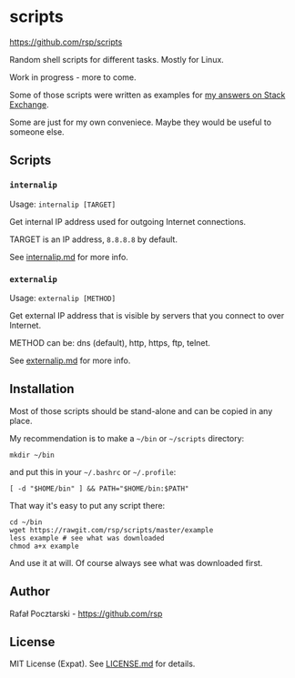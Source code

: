 scripts
=======
https://github.com/rsp/scripts

Random shell scripts for different tasks.
Mostly for Linux.

Work in progress - more to come.

Some of those scripts were written as examples for
[my answers on Stack Exchange](https://stackexchange.com/users/303952/rsp).

Some are just for my own conveniece. Maybe they would be useful to someone else.

Scripts
-------
### `internalip`
Usage: `internalip [TARGET]`

Get internal IP address used for outgoing Internet connections.

TARGET is an IP address, `8.8.8.8` by default.

See [internalip.md](internalip.md) for more info.

### `externalip`
Usage: `externalip [METHOD]`

Get external IP address that is visible by servers that you connect to over Internet.

METHOD can be: dns (default), http, https, ftp, telnet.

See [externalip.md](internalip.md) for more info.

Installation
------------
Most of those scripts should be stand-alone and can be copied in any place.

My recommendation is to make a `~/bin` or `~/scripts` directory:
```
mkdir ~/bin
```
and put this in your `~/.bashrc` or `~/.profile`:
```
[ -d "$HOME/bin" ] && PATH="$HOME/bin:$PATH"
```
That way it's easy to put any script there:
```
cd ~/bin
wget https://rawgit.com/rsp/scripts/master/example
less example # see what was downloaded
chmod a+x example
```
And use it at will.
Of course always see what was downloaded first.

Author
------
Rafał Pocztarski - https://github.com/rsp

License
-------
MIT License (Expat). See [LICENSE.md](LICENSE.md) for details.
